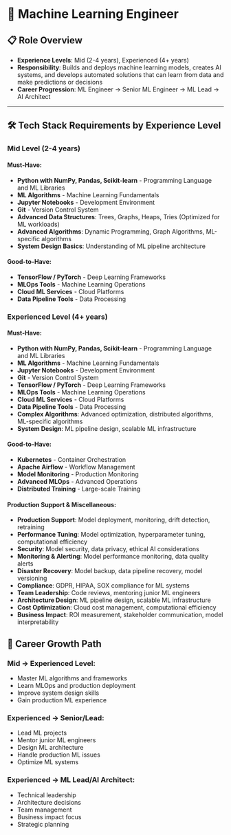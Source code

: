 # 🤖 Machine Learning Engineer

## 📋 Role Overview
- **Experience Levels**: Mid (2-4 years), Experienced (4+ years)
- **Responsibility**: Builds and deploys machine learning models, creates AI systems, and develops automated solutions that can learn from data and make predictions or decisions
- **Career Progression**: ML Engineer → Senior ML Engineer → ML Lead → AI Architect

---

## 🛠️ Tech Stack Requirements by Experience Level

### **Mid Level (2-4 years)**

#### **Must-Have:**
- **Python with NumPy, Pandas, Scikit-learn** - Programming Language and ML Libraries
- **ML Algorithms** - Machine Learning Fundamentals
- **Jupyter Notebooks** - Development Environment
- **Git** - Version Control System
- **Advanced Data Structures**: Trees, Graphs, Heaps, Tries (Optimized for ML workloads)
- **Advanced Algorithms**: Dynamic Programming, Graph Algorithms, ML-specific algorithms
- **System Design Basics**: Understanding of ML pipeline architecture

#### **Good-to-Have:**
- **TensorFlow / PyTorch** - Deep Learning Frameworks
- **MLOps Tools** - Machine Learning Operations
- **Cloud ML Services** - Cloud Platforms
- **Data Pipeline Tools** - Data Processing

### **Experienced Level (4+ years)**

#### **Must-Have:**
- **Python with NumPy, Pandas, Scikit-learn** - Programming Language and ML Libraries
- **ML Algorithms** - Machine Learning Fundamentals
- **Jupyter Notebooks** - Development Environment
- **Git** - Version Control System
- **TensorFlow / PyTorch** - Deep Learning Frameworks
- **MLOps Tools** - Machine Learning Operations
- **Cloud ML Services** - Cloud Platforms
- **Data Pipeline Tools** - Data Processing
- **Complex Algorithms**: Advanced optimization, distributed algorithms, ML-specific algorithms
- **System Design**: ML pipeline design, scalable ML infrastructure

#### **Good-to-Have:**
- **Kubernetes** - Container Orchestration
- **Apache Airflow** - Workflow Management
- **Model Monitoring** - Production Monitoring
- **Advanced MLOps** - Advanced Operations
- **Distributed Training** - Large-scale Training

#### **Production Support & Miscellaneous:**
- **Production Support**: Model deployment, monitoring, drift detection, retraining
- **Performance Tuning**: Model optimization, hyperparameter tuning, computational efficiency
- **Security**: Model security, data privacy, ethical AI considerations
- **Monitoring & Alerting**: Model performance monitoring, data quality alerts
- **Disaster Recovery**: Model backup, data pipeline recovery, model versioning
- **Compliance**: GDPR, HIPAA, SOX compliance for ML systems
- **Team Leadership**: Code reviews, mentoring junior ML engineers
- **Architecture Design**: ML pipeline design, scalable ML infrastructure
- **Cost Optimization**: Cloud cost management, computational efficiency
- **Business Impact**: ROI measurement, stakeholder communication, model interpretability

## 🚀 Career Growth Path

### **Mid → Experienced Level:**
- Master ML algorithms and frameworks
- Learn MLOps and production deployment
- Improve system design skills
- Gain production ML experience

### **Experienced → Senior/Lead:**
- Lead ML projects
- Mentor junior ML engineers
- Design ML architecture
- Handle production ML issues
- Optimize ML systems

### **Experienced → ML Lead/AI Architect:**
- Technical leadership
- Architecture decisions
- Team management
- Business impact focus
- Strategic planning
